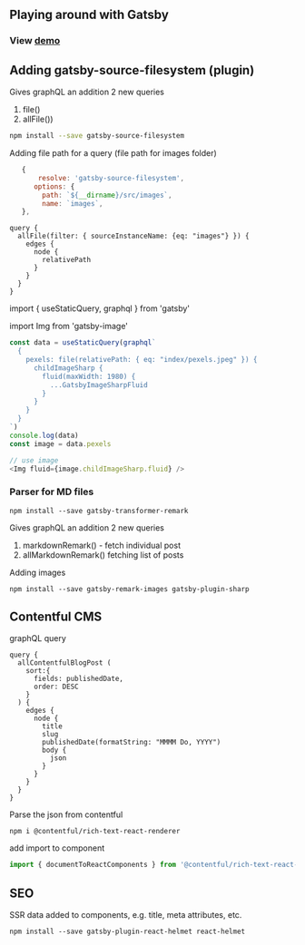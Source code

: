 ## Playing around with Gatsby
### View [demo](https://naughty-hawking-c829ad.netlify.com/)
## Adding gatsby-source-filesystem (plugin)

Gives graphQL an addition 2 new queries

1. file()
2. allFile())

```bash
npm install --save gatsby-source-filesystem
```

Adding file path for a query (file path for images folder)

```javascript
   {
       resolve: 'gatsby-source-filesystem',
      options: {
        path: `${__dirname}/src/images`,
        name: `images`,
   },

```

```
query {
  allFile(filter: { sourceInstanceName: {eq: "images"} }) {
    edges {
      node {
        relativePath
      }
    }
  }
}

```

import { useStaticQuery, graphql } from 'gatsby'

import Img from 'gatsby-image'

```javascript
const data = useStaticQuery(graphql`
  {
    pexels: file(relativePath: { eq: "index/pexels.jpeg" }) {
      childImageSharp {
        fluid(maxWidth: 1980) {
          ...GatsbyImageSharpFluid
        }
      }
    }
  }
`)
console.log(data)
const image = data.pexels
```

```javascript
// use image
<Img fluid={image.childImageSharp.fluid} />
```

### Parser for MD files

```
npm install --save gatsby-transformer-remark
```

Gives graphQL an addition 2 new queries

1. markdownRemark() - fetch individual post
2. allMarkdownRemark() fetching list of posts

Adding images

```
npm install --save gatsby-remark-images gatsby-plugin-sharp
```

## Contentful CMS

graphQL query

```
query {
  allContentfulBlogPost (
    sort:{
      fields: publishedDate,
      order: DESC
    }
  ) {
    edges {
      node {
        title
        slug
        publishedDate(formatString: "MMMM Do, YYYY")
        body {
          json
        }
      }
    }
  }
}
```

Parse the json from contentful

```
npm i @contentful/rich-text-react-renderer
```

add import to component

```javascript
import { documentToReactComponents } from '@contentful/rich-text-react-renderer'
```

## SEO

SSR data added to components, e.g. title, meta attributes, etc.

```
npm install --save gatsby-plugin-react-helmet react-helmet
```
